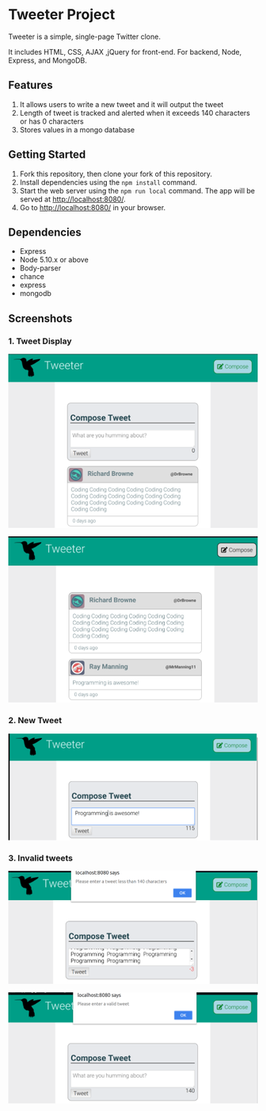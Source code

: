 # Tweeter Project

Tweeter is a simple, single-page Twitter clone.

It includes HTML, CSS, AJAX ,jQuery for front-end. For backend, Node, Express, and MongoDB.

## Features
1. It allows users to write a new tweet and it will output the tweet
2. Length of tweet is tracked and alerted when it exceeds 140 characters or has 0 characters
3. Stores values in a mongo database

## Getting Started

1. Fork this repository, then clone your fork of this repository.
2. Install dependencies using the `npm install` command.
3. Start the web server using the `npm run local` command. The app will be served at <http://localhost:8080/>.
4. Go to <http://localhost:8080/> in your browser.

## Dependencies

- Express
- Node 5.10.x or above
- Body-parser
- chance
- express
- mongodb

## Screenshots

### 1. Tweet Display
!["Screenshot of tweets"](./screenshots/tweetsDisplay.png)

!["Screenshot of tweets without compose area"](./screenshots/tweetDisplayWithoutCompose.png)

### 2. New Tweet
!["Screenshot of new tweet"](./screenshots/newValidTweet.png)


### 3. Invalid tweets
!["Screenshot of long tweet"](./screenshots/longTweet.png)

!["Screenshot of long tweet"](./screenshots/emptyTweet.png)